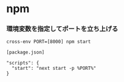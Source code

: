 # npm

### 環境変数を指定してポートを立ち上げる

`cross-env PORT=[8000] npm start`

```
[package.json]

"scripts": {
  "start": "next start -p %PORT%"
}
```

